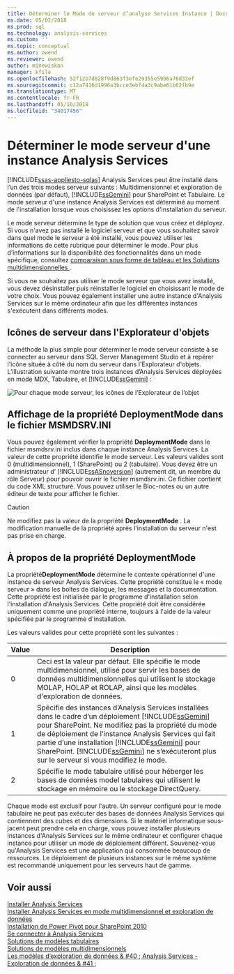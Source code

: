 ```yaml
---
title: Déterminer le Mode de serveur d’analyse Services Instance | Documents Microsoft
ms.date: 05/02/2018
ms.prod: sql
ms.technology: analysis-services
ms.custom: ''
ms.topic: conceptual
ms.author: owend
ms.reviewer: owend
author: minewiskan
manager: kfile
ms.openlocfilehash: 52f12b7d828f9d863f3efe29355e59b6a76d33ef
ms.sourcegitcommit: c12a7416d1996a3bcce3ebf4a3c9abe61b02fb9e
ms.translationtype: MT
ms.contentlocale: fr-FR
ms.lasthandoff: 05/10/2018
ms.locfileid: "34017456"
---
```

# <a name="determine-the-server-mode-of-an-analysis-services-instance"></a>Déterminer le mode serveur d'une instance Analysis Services
[!INCLUDE[ssas-appliesto-sqlas](../../includes/ssas-appliesto-sqlas.md)]
  Analysis Services peut être installé dans l’un des trois modes serveur suivants : Multidimensionnel et exploration de données (par défaut), [!INCLUDE[ssGemini](../../includes/ssgemini-md.md)] pour SharePoint et Tabulaire. Le mode serveur d'une instance Analysis Services est déterminé au moment de l'installation lorsque vous choisissez les options d'installation du serveur.  
  
 Le mode serveur détermine le type de solution que vous créez et déployez. Si vous n'avez pas installé le logiciel serveur et que vous souhaitez savoir dans quel mode le serveur a été installé, vous pouvez utiliser les informations de cette rubrique pour déterminer le mode. Pour plus d’informations sur la disponibilité des fonctionnalités dans un mode spécifique, consultez [comparaison sous forme de tableau et les Solutions multidimensionnelles ](../../analysis-services/comparing-tabular-and-multidimensional-solutions-ssas.md).  
  
 Si vous ne souhaitez pas utiliser le mode serveur que vous avez installé, vous devez désinstaller puis réinstaller le logiciel en choisissant le mode de votre choix. Vous pouvez également installer une autre instance d'Analysis Services sur le même ordinateur afin que les différentes instances s'exécutent dans différents modes.  
  
## <a name="server-icons-in-object-explorer"></a>Icônes de serveur dans l'Explorateur d'objets  
 La méthode la plus simple pour déterminer le mode serveur consiste à se connecter au serveur dans SQL Server Management Studio et à repérer l'icône située à côté du nom du serveur dans l'Explorateur d'objets. L’illustration suivante montre trois instances d’Analysis Services déployées en mode MDX, Tabulaire, et [!INCLUDE[ssGemini](../../includes/ssgemini-md.md)] :  
  
 ![Pour chaque mode serveur, les icônes de l’Explorateur de l’objet](../../analysis-services/instances/media/ssas-ssms-servermodes.gif "des icônes de l’Explorateur d’objets pour chaque mode serveur")  
  
## <a name="viewing-deploymentmode-property-in-msmdsrvini-file"></a>Affichage de la propriété DeploymentMode dans le fichier MSMDSRV.INI  
 Vous pouvez également vérifier la propriété **DeploymentMode** dans le fichier msmdsrv.ini inclus dans chaque instance Analysis Services. La valeur de cette propriété identifie le mode serveur. Les valeurs valides sont 0 (multidimensionnel), 1 (SharePoint) ou 2 (tabulaire). Vous devez être un administrateur d’ [!INCLUDE[ssASnoversion](../../includes/ssasnoversion-md.md)] (autrement dit, un membre du rôle Serveur) pour pouvoir ouvrir le fichier msmdsrv.ini. Ce fichier contient du code XML structuré. Vous pouvez utiliser le Bloc-notes ou un autre éditeur de texte pour afficher le fichier.  
  
> [!CAUTION]  
>  Ne modifiez pas la valeur de la propriété **DeploymentMode** . La modification manuelle de la propriété après l'installation du serveur n'est pas prise en charge.  
  
## <a name="about-the-deploymentmode-property"></a>À propos de la propriété DeploymentMode  
 La propriété**DeploymentMode** détermine le contexte opérationnel d'une instance de serveur Analysis Services. Cette propriété constitue le « mode serveur » dans les boîtes de dialogue, les messages et la documentation. Cette propriété est initialisée par le programme d'installation selon l'installation d'Analysis Services. Cette propriété doit être considérée uniquement comme une propriété interne, toujours à l'aide de la valeur spécifiée par le programme d'installation.  
  
 Les valeurs valides pour cette propriété sont les suivantes :  
  
|Value|Description|  
|-----------|-----------------|  
|0|Ceci est la valeur par défaut. Elle spécifie le mode multidimensionnel, utilisé pour servir les bases de données multidimensionnelles qui utilisent le stockage MOLAP, HOLAP et ROLAP, ainsi que les modèles d'exploration de données.|  
|1|Spécifie des instances d’Analysis Services installées dans le cadre d’un déploiement [!INCLUDE[ssGemini](../../includes/ssgemini-md.md)] pour SharePoint. Ne modifiez pas la propriété du mode de déploiement de l’instance Analysis Services qui fait partie d’une installation [!INCLUDE[ssGemini](../../includes/ssgemini-md.md)] pour SharePoint. [!INCLUDE[ssGemini](../../includes/ssgemini-md.md)] ne s’exécuteront plus sur le serveur si vous modifiez le mode.|  
|2|Spécifie le mode tabulaire utilisé pour héberger les bases de données model tabulaires qui utilisent le stockage en mémoire ou le stockage DirectQuery.|  
  
 Chaque mode est exclusif pour l'autre. Un serveur configuré pour le mode tabulaire ne peut pas exécuter des bases de données Analysis Services qui contiennent des cubes et des dimensions. Si le matériel informatique sous-jacent peut prendre cela en charge, vous pouvez installer plusieurs instances d'Analysis Services sur le même ordinateur et configurer chaque instance pour utiliser un mode de déploiement différent. Souvenez-vous qu'Analysis Services est une application qui consommée beaucoup de ressources. Le déploiement de plusieurs instances sur le même système est recommandé uniquement pour les serveurs haut de gamme.  
  
## <a name="see-also"></a>Voir aussi  
 [Installer Analysis Services](../../analysis-services/instances/install-windows/install-analysis-services.md)   
 [Installer Analysis Services en mode multidimensionnel et exploration de données](http://msdn.microsoft.com/library/8a1f33e8-2bd6-4fb8-bd46-c86f2a067f60)   
 [Installation de Power Pivot pour SharePoint 2010](http://msdn.microsoft.com/en-us/8d47dde7-c941-4280-a934-e2fe3f9a938f)   
 [Se connecter à Analysis Services](../../analysis-services/instances/connect-to-analysis-services.md)   
 [Solutions de modèles tabulaires](../../analysis-services/tabular-models/tabular-models-ssas.md)   
 [Solutions de modèles multidimensionnels ](../../analysis-services/multidimensional-models/multidimensional-model-solutions-ssas.md)   
 [Les modèles d’exploration de données & #40 ; Analysis Services - Exploration de données & #41 ;](../../analysis-services/data-mining/mining-models-analysis-services-data-mining.md)  
  
  
